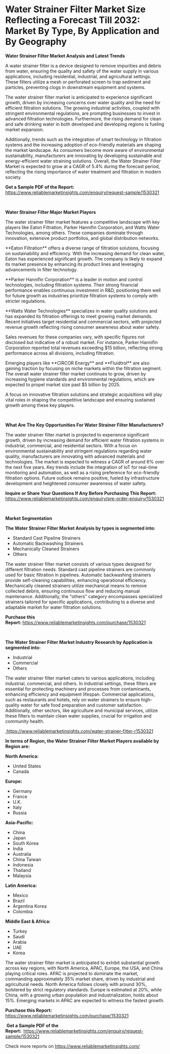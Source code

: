 <p><h1>Water Strainer Filter Market Size Reflecting a Forecast Till 2032: Market By Type, By Application and By Geography</h1></p><p><strong>Water Strainer Filter Market Analysis and Latest Trends</strong></p>
<p><p>A water strainer filter is a device designed to remove impurities and debris from water, ensuring the quality and safety of the water supply in various applications, including residential, industrial, and agricultural settings. These filters utilize a mesh or perforated screen to trap sediment and particles, preventing clogs in downstream equipment and systems.</p><p>The water strainer filter market is anticipated to experience significant growth, driven by increasing concerns over water quality and the need for efficient filtration solutions. The growing industrial activities, coupled with stringent environmental regulations, are prompting businesses to invest in advanced filtration technologies. Furthermore, the rising demand for clean and safe drinking water in both developed and developing regions is fueling market expansion.</p><p>Additionally, trends such as the integration of smart technology in filtration systems and the increasing adoption of eco-friendly materials are shaping the market landscape. As consumers become more aware of environmental sustainability, manufacturers are innovating by developing sustainable and energy-efficient water straining solutions. Overall, the Water Strainer Filter Market is expected to grow at a CAGR of 5.4% during the forecast period, reflecting the rising importance of water treatment and filtration in modern society.</p></p>
<p><strong>Get a Sample PDF of the Report:&nbsp;</strong> <a href="https://www.reliablemarketinsights.com/enquiry/request-sample/1530321?utm_campaign=1938&utm_medium=2&utm_source=Github&utm_content=ia&utm_term=09042025&utm_id=water-strainer-filter">https://www.reliablemarketinsights.com/enquiry/request-sample/1530321</a></p>
<p>&nbsp;</p>
<p><strong>Water Strainer Filter Major Market Players</strong></p>
<p><p>The water strainer filter market features a competitive landscape with key players like Eaton Filtration, Parker Hannifin Corporation, and Watts Water Technologies, among others. These companies dominate through innovation, extensive product portfolios, and global distribution networks.</p><p>**Eaton Filtration** offers a diverse range of filtration solutions, focusing on sustainability and efficiency. With the increasing demand for clean water, Eaton has experienced significant growth. The company is likely to expand its market presence by enhancing its product lines and leveraging advancements in filter technology.</p><p>**Parker Hannifin Corporation** is a leader in motion and control technologies, including filtration systems. Their strong financial performance enables continuous investment in R&D, positioning them well for future growth as industries prioritize filtration systems to comply with stricter regulations.</p><p>**Watts Water Technologies** specializes in water quality solutions and has expanded its filtration offerings to meet growing market demands. Recent initiatives target residential and commercial sectors, with projected revenue growth reflecting rising consumer awareness about water safety.</p><p>Sales revenues for these companies vary, with specific figures not disclosed but indicative of a robust market. For instance, Parker Hannifin Corporation reported total revenues exceeding $15 billion, reflecting strong performance across all divisions, including filtration.</p><p>Emerging players like **CIRCOR Energy** and **Fluidtrol** are also gaining traction by focusing on niche markets within the filtration segment. The overall water strainer filter market continues to grow, driven by increasing hygiene standards and environmental regulations, which are expected to propel market size past $5 billion by 2025.</p><p>A focus on innovative filtration solutions and strategic acquisitions will play vital roles in shaping the competitive landscape and ensuring sustained growth among these key players.</p></p>
<p>&nbsp;</p>
<p><strong>What Are The Key Opportunities For Water Strainer Filter Manufacturers?</strong></p>
<p><p>The water strainer filter market is projected to experience significant growth, driven by increasing demand for efficient water filtration systems in industrial, commercial, and residential sectors. With a focus on environmental sustainability and stringent regulations regarding water quality, manufacturers are innovating with advanced materials and technologies. The market is expected to witness a CAGR of around 6% over the next five years. Key trends include the integration of IoT for real-time monitoring and automation, as well as a rising preference for eco-friendly filtration options. Future outlook remains positive, fueled by infrastructure development and heightened consumer awareness of water safety.</p></p>
<p><strong>Inquire or Share Your Questions If Any Before Purchasing This Report:</strong> <a href="https://www.reliablemarketinsights.com/enquiry/pre-order-enquiry/1530321?utm_campaign=1938&utm_medium=2&utm_source=Github&utm_content=ia&utm_term=09042025&utm_id=water-strainer-filter">https://www.reliablemarketinsights.com/enquiry/pre-order-enquiry/1530321</a></p>
<p>&nbsp;</p>
<p><strong>Market Segmentation</strong></p>
<p><strong>The Water Strainer Filter Market Analysis by types is segmented into:</strong></p>
<p><ul><li>Standard Cast Pipeline Strainers</li><li>Automatic Backwashing Strainers</li><li>Mechanically Cleaned Strainers</li><li>Others</li></ul></p>
<p><p>The water strainer filter market consists of various types designed for different filtration needs. Standard cast pipeline strainers are commonly used for basic filtration in pipelines. Automatic backwashing strainers provide self-cleaning capabilities, enhancing operational efficiency. Mechanically cleaned strainers utilize mechanical means to remove collected debris, ensuring continuous flow and reducing manual maintenance. Additionally, the "others" category encompasses specialized strainers tailored for specific applications, contributing to a diverse and adaptable market for water filtration solutions.</p></p>
<p><strong>Purchase this Report:&nbsp;</strong><a href="https://www.reliablemarketinsights.com/purchase/1530321?utm_campaign=1938&utm_medium=2&utm_source=Github&utm_content=ia&utm_term=09042025&utm_id=water-strainer-filter">https://www.reliablemarketinsights.com/purchase/1530321</a></p>
<p>&nbsp;</p>
<p><strong>The Water Strainer Filter Market Industry Research by Application is segmented into:</strong></p>
<p><ul><li>Industrial</li><li>Commercial</li><li>Others</li></ul></p>
<p><p>The water strainer filter market caters to various applications, including industrial, commercial, and others. In industrial settings, these filters are essential for protecting machinery and processes from contaminants, enhancing efficiency and equipment lifespan. Commercial applications, such as restaurants and hotels, rely on water strainers to ensure high-quality water for safe food preparation and customer satisfaction. Additionally, other sectors, like agriculture and municipal services, utilize these filters to maintain clean water supplies, crucial for irrigation and community health.</p></p>
<p><a href="https://www.reliablemarketinsights.com/water-strainer-filter-r1530321?utm_campaign=1938&utm_medium=2&utm_source=Github&utm_content=ia&utm_term=09042025&utm_id=water-strainer-filter">&nbsp;https://www.reliablemarketinsights.com/water-strainer-filter-r1530321</a></p>
<p><strong>In terms of Region, the Water Strainer Filter Market Players available by Region are:</strong></p>
<p>
    <p> <strong> North America: </strong>
        <ul>
            <li>United States</li>
            <li>Canada</li>
        </ul>
        </p> 
    <p> <strong> Europe: </strong>
        <ul>
            <li>Germany</li>
            <li>France</li>
            <li>U.K.</li>
            <li>Italy</li>
            <li>Russia</li>
        </ul>
        </p> 
    <p> <strong> Asia-Pacific: </strong>
        <ul>
            <li>China</li>
            <li>Japan</li>
            <li>South Korea</li>
            <li>India</li>
            <li>Australia</li>
            <li>China Taiwan</li>
            <li>Indonesia</li>
            <li>Thailand</li>
            <li>Malaysia</li>
        </ul>
        </p> 
    <p> <strong> Latin America: </strong>
        <ul>
            <li>Mexico</li>
            <li>Brazil</li>
            <li>Argentina Korea</li>
            <li>Colombia</li>
        </ul>
        </p> 
    <p> <strong> Middle East & Africa: </strong>
        <ul>
            <li>Turkey</li>
            <li>Saudi</li>
            <li>Arabia</li>
            <li>UAE</li>
            <li>Korea</li>
        </ul>
    </p>
    </p>
<p><p>The water strainer filter market is anticipated to exhibit substantial growth across key regions, with North America, APAC, Europe, the USA, and China playing critical roles. APAC is projected to dominate the market, commanding approximately 35% market share, driven by industrial and agricultural needs. North America follows closely with around 30%, bolstered by strict regulatory standards. Europe is estimated at 20%, while China, with a growing urban population and industrialization, holds about 15%. Emerging markets in APAC are expected to witness the fastest growth.</p></p>
<p><strong>Purchase this Report: </strong><a href="https://www.reliablemarketinsights.com/purchase/1530321?utm_campaign=1938&utm_medium=2&utm_source=Github&utm_content=ia&utm_term=09042025&utm_id=water-strainer-filter">https://www.reliablemarketinsights.com/purchase/1530321</a></p>
<p>&nbsp;<strong>Get a Sample PDF of the Report:&nbsp;&nbsp;</strong><a href="https://www.reliablemarketinsights.com/enquiry/request-sample/1530321?utm_campaign=1938&utm_medium=2&utm_source=Github&utm_content=ia&utm_term=09042025&utm_id=water-strainer-filter">https://www.reliablemarketinsights.com/enquiry/request-sample/1530321</a></p>
<p><strong></strong></p>
<p>Check more reports on <a href="https://www.reliablemarketinsights.com/?utm_campaign=1938&utm_medium=2&utm_source=Github&utm_content=ia&utm_term=09042025&utm_id=water-strainer-filter">https://www.reliablemarketinsights.com/</a></p>